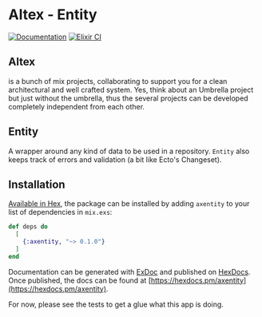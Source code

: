 # Altex - Entity

[![Documentation](https://img.shields.io/badge/docs-hexpm-blue.svg)](http://hexdocs.pm/axentity/)
[![Elixir CI](https://github.com/iboard/axentity/actions/workflows/elixir.yml/badge.svg)](https://github.com/iboard/axentity/actions/workflows/elixir.yml)

## Altex

is a bunch of mix projects, collaborating to support you for a clean
architectural and well crafted system. Yes, think about an Umbrella project
but just without the umbrella, thus the several projects can be developed
completely independent from each other.

## Entity

A wrapper around any kind of data to be used in a repository. `Entity` also
keeps track of errors and validation (a bit like Ecto's Changeset).


## Installation

[Available in Hex](https://hex.pm/packages/axentity), the package can be installed
by adding `axentity` to your list of dependencies in `mix.exs`:

```elixir
def deps do
  [
    {:axentity, "~> 0.1.0"}
  ]
end
```

Documentation can be generated with [ExDoc](https://github.com/elixir-lang/ex_doc)
and published on [HexDocs](https://hexdocs.pm). Once published, the docs can
be found at [https://hexdocs.pm/axentity](https://hexdocs.pm/axentity).


For now, please see the tests to get a glue what this app is doing.


